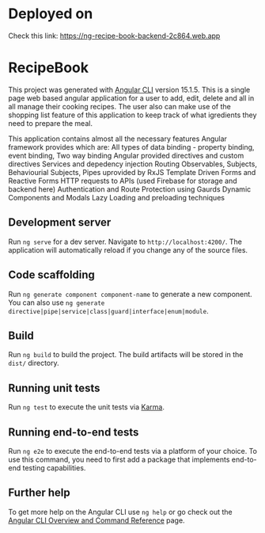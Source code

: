 # Deployed on
Check this link: https://ng-recipe-book-backend-2c864.web.app



# RecipeBook

This project was generated with [Angular CLI](https://github.com/angular/angular-cli) version 15.1.5.
This is a single page web based angular application for a user to add, edit, delete and all in all manage their cooking recipes. The user also can make use of the shopping list feature of this application to keep track of what igredients they need to prepare the meal.

This application contains almost all the necessary features Angular framework provides which are:
    All types of data binding - property binding, event binding, Two way binding
    Angular provided directives and custom directives
    Services and depedency injection
    Routing
    Observables, Subjects, Behaviourial Subjects, Pipes uprovided by RxJS
    Template Driven Forms and Reactive Forms
    HTTP requests to APIs (used Firebase for storage and backend here)
    Authentication and Route Protection using Gaurds
    Dynamic Components and Modals
    Lazy Loading and preloading techniques
    
## Development server

Run `ng serve` for a dev server. Navigate to `http://localhost:4200/`. The application will automatically reload if you change any of the source files.

## Code scaffolding

Run `ng generate component component-name` to generate a new component. You can also use `ng generate directive|pipe|service|class|guard|interface|enum|module`.

## Build

Run `ng build` to build the project. The build artifacts will be stored in the `dist/` directory.

## Running unit tests

Run `ng test` to execute the unit tests via [Karma](https://karma-runner.github.io).

## Running end-to-end tests

Run `ng e2e` to execute the end-to-end tests via a platform of your choice. To use this command, you need to first add a package that implements end-to-end testing capabilities.

## Further help

To get more help on the Angular CLI use `ng help` or go check out the [Angular CLI Overview and Command Reference](https://angular.io/cli) page.
